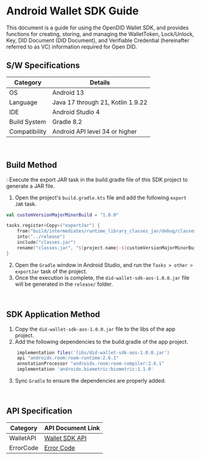 # Android Wallet SDK Guide
This document is a guide for using the OpenDID Wallet SDK, and provides functions for creating, storing, and managing the WalletToken, Lock/Unlock, Key, DID Document (DID Document), and Verifiable Credential (hereinafter referred to as VC) information required for Open DID.

## S/W Specifications
| Category | Details                |
|------|----------------------------|
| OS  | Android 13|
| Language  | Java 17 through 21, Kotlin 1.9.22|
| IDE  | Android Studio 4|
| Build System  | Gradle 8.2 |
| Compatibility | Android API level 34 or higher  |

<br>


## Build Method
: Execute the export JAR task in the build.gradle file of this SDK project to generate a JAR file.
1. Open the project's `build.gradle.kts` file and add the following `export JAR` task.
```kotlin
val customVersionMajorMinorBuild = "1.0.0"

tasks.register<Copy>("exportJar") {
    from("build/intermediates/runtime_library_classes_jar/debug/classes.jar")
    into("../release")
    include("classes.jar")
    rename("classes.jar", "${project.name}-${customVersionMajorMinorBuild}.jar")
}
```
2. Open the `Gradle` window in Android Studio, and run the `Tasks > other > exportJar` task of the project.
3. Once the execution is complete, the `did-wallet-sdk-aos-1.0.0.jar` file will be generated in the `release/` folder.

<br>

## SDK Application Method
1. Copy the `did-wallet-sdk-aos-1.0.0.jar` file to the libs of the app project.
2. Add the following dependencies to the build.gradle of the app project.

```groovy
    implementation files('libs/did-wallet-sdk-aos-1.0.0.jar')
    api "androidx.room:room-runtime:2.6.1"
    annotationProcessor "androidx.room:room-compiler:2.6.1"
    implementation 'androidx.biometric:biometric:1.1.0'
```
3. Sync `Gradle` to ensure the dependencies are properly added.

<br>

## API Specification
| Category | API Document Link |
|------|----------------------------|
| WalletAPI  | [Wallet SDK API](../../../docs/api/did-wallet-sdk-aos/WalletAPI.md) |
| ErrorCode      | [Error Code](../../../docs/api/did-wallet-sdk-aos/WalletError.md) |
